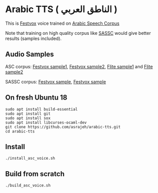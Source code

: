 # Arabic TTS ( الناطق العربي )
This is [Festvox](http://www.festvox.org) voice trained on [Arabic Speech Corpus](http://en.arabicspeechcorpus.com)

Note that training on high quality corpus like [SASSC](https://www.isca-speech.org/archive/ssw8/ssw8_249.html) would give better results (samples included).

## Audio Samples
ASC corpus: [Festvox sample1](https://github.com/asrajeh/arabic-tts/blob/master/samples/kacst_ar_asc-festvox.wav), [Festvox sample2](https://github.com/asrajeh/arabic-tts/blob/master/samples/kacst_ar_asc-festvox2.wav), [Flite sample1](https://github.com/asrajeh/arabic-tts/blob/master/samples/kacst_ar_asc-flite.wav) and [Flite sample2](https://github.com/asrajeh/arabic-tts/blob/master/samples/kacst_ar_asc-flite2.wav)

SASSC corpus: [Festvox sample](https://github.com/asrajeh/arabic-tts/blob/master/samples/kacst_ar_sassc-festvox.wav), [Festvox sample](https://github.com/asrajeh/arabic-tts/blob/master/samples/kacst_ar_sassc-flite.wav)
 
## On fresh Ubuntu 18
```
sudo apt install build-essential
sudo apt install git
sudo apt install sox
sudo apt install libcurses-ocaml-dev
git clone https://github.com/asrajeh/arabic-tts.git
cd arabic-tts
```

## Install
```
./install_asc_voice.sh
```

## Build from scratch
```
./build_asc_voice.sh
```
